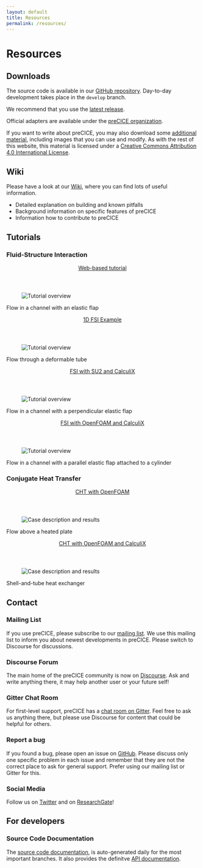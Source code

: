 ```yaml
---
layout: default
title: Resources
permalink: /resources/
---
```


# Resources

## Downloads
The source code is available in our [GitHub repository](https://github.com/precice/precice). Day-to-day development takes place in the `develop` branch.

We recommend that you use the [latest release](https://github.com/precice/precice/releases/latest).

Official adapters are available under the [preCICE organization](https://github.com/precice).

If you want to write about preCICE, you may also download some [additional material](https://github.com/precice/precice.github.io/tree/master/material), including images that you can use and modify. As with the rest of this website, this material is licensed under a [Creative Commons Attribution 4.0 International License](http://creativecommons.org/licenses/by/4.0/).

## Wiki
Please have a look at our [Wiki](https://github.com/precice/precice/wiki), where you can find lots of useful information.
+ Detailed explanation on building and known pitfalls
+ Background information on specific features of preCICE
+ Information how to contribute to preCICE

## Tutorials

### Fluid-Structure Interaction

<div class="examples">

  <article>
    <header>
      <a href="http://run.precice.org/" title="Go to the tutorial">
        Web-based tutorial
      </a>
    </header>
    <figure>
      <img src="../assets/tutorials/run-precice.png" alt="Tutorial overview">
    </figure>
    <section>
      <p>
        Flow in a channel with an elastic flap
      </p>
    </section>
  </article>

  <article>
    <header>
      <a href="https://github.com/precice/precice/wiki/1D-Example" title="Go to the tutorial">
        1D FSI Example
      </a>
    </header>
    <figure>
      <img src="../assets/tutorials/FSI_1D_example.png" alt="Tutorial overview">
    </figure>
    <section>
      <p>
        Flow through a deformable tube
      </p>
    </section>
  </article>

  <article>
    <header>
      <a href="https://github.com/precice/precice/wiki/FSI-tutorial" title="Go to the tutorial">
        FSI with SU2 and CalculiX
      </a>
    </header>
    <figure>
      <img src="../assets/tutorials/FSI_SU2_CalculiX_Flap.png" alt="Tutorial overview">
    </figure>
    <section>
      <p>
        Flow in a channel with a perpendicular elastic flap
      </p>
    </section>
  </article>
  
  <article>
    <header>
      <a href="https://github.com/precice/precice/wiki/Tutorial-for-FSI-with-OpenFOAM-and-CalculiX" title="Go to the tutorial">
        FSI with OpenFOAM and CalculiX
      </a>
    </header>
    <figure>
      <img src="../assets/tutorials/FSI_OpenFOAM_CalculiX_cylinderFlap.png" alt="Tutorial overview">
    </figure>
    <section>
      <p>
        Flow in a channel with a parallel elastic flap attached to a cylinder
      </p>
    </section>
  </article>

</div>

### Conjugate Heat Transfer



<div class="examples">

  <article>
    <header>
      <a href="https://github.com/precice/openfoam-adapter/wiki/Tutorial-for-CHT:-Flow-over-a-heated-plate" title="Go to the tutorial">
        CHT with OpenFOAM
      </a>
    </header>
    <figure>
      <img src="../assets/tutorials/CHT_OpenFOAM_OpenFOAM_Plate.png" alt="Case description and results">
    </figure>
    <section>
      <p>
        Flow above a heated plate 
      </p>
    </section>
  </article>

  <article>
    <header>
      <a href="https://github.com/precice/precice/wiki/Tutorial-for-CHT-with-OpenFOAM-and-CalculiX" title="Go to the tutorial">
        CHT with OpenFOAM and CalculiX
      </a>
    </header>
    <figure>
      <img src="../assets/tutorials/CHT_OpenFOAM_CalculiX_HeatExchanger.jpg" alt="Case description and results">
    </figure>
    <section>
      <p>
       Shell-and-tube heat exchanger
      </p>
    </section>
  </article>

</div>

## Contact

### Mailing List
If you use preCICE, please subscribe to our [mailing list](https://mailman.informatik.uni-stuttgart.de/mailman/listinfo/precice). We use this mailing list to inform you about newest developments in preCICE. Please switch to Discourse for discussions.

### Discourse Forum
The main home of the preCICE community is now on [Discourse](https://precice.discourse.group/). Ask and write anything there, it may help another user or your future self!

### Gitter Chat Room
For first-level support, preCICE has a [chat room on Gitter](https://gitter.im/precice/Lobby). Feel free to ask us anything there, but please use Discourse for content that could be helpful for others.

### Report a bug
If you found a bug, please open an issue on [GitHub](https://github.com/precice). Please discuss only one specific problem in each issue and remember that they are not the correct place to ask for general support. Prefer using our mailing list or Gitter for this.

### Social Media
Follow us on [Twitter](https://twitter.com/preCICE_org) and on [ResearchGate](https://www.researchgate.net/project/preCICE)!

## For developers

### Source Code Documentation
The [source code documentation](https://xgm.de/precice/docs/), is auto-generated daily for the most important branches. It also provides the definitve [API documentation](http://xgm.de/precice/docs/develop/classprecice_1_1SolverInterface.html).
